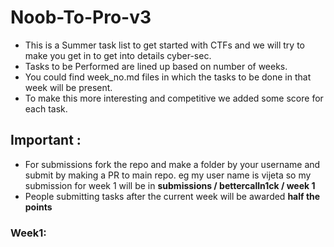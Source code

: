 # Noob-To-Pro-v3
* This is a Summer task list to get started with CTFs and we will try to make you get in to get into details cyber-sec.
* Tasks to be Performed are lined up based on number of weeks.
* You could find week_no.md files in which the tasks to be done in that week will be present. 
* To make this more interesting and competitive we added some score for each task.

## Important :
* For submissions fork the repo and make a folder by your username and submit by making a PR to main repo. eg  my user name is vijeta so my submission for week 1 will be in  **submissions / bettercalln1ck / week 1**
* People submitting tasks after the current week will be awarded **half the points**


### Week1:
